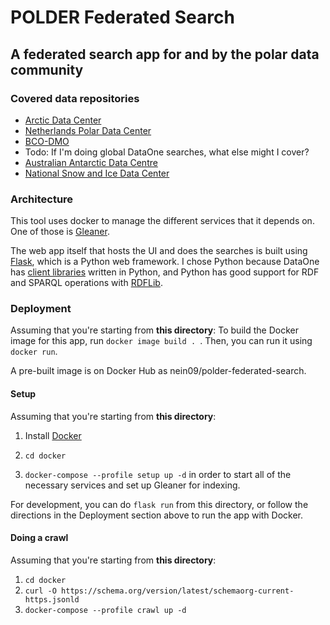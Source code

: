 # POLDER Federated Search

## A federated search app for and by the polar data community

### Covered data repositories
- [Arctic Data Center]( https://arcticdata.io/)
- [Netherlands Polar Data Center](https://npdc.nl)
- [BCO-DMO](https://www.bco-dmo.org/)
- Todo: If I'm doing global DataOne searches, what else might I cover?
- [Australian Antarctic Data Centre](https://data.aad.gov.au/)
- [National Snow and Ice Data Center](https://nsidc.org])

### Architecture
This tool uses docker to manage the different services that it depends on. One of those is [Gleaner](https://gleaner.io).

The web app itself that hosts the UI and does the searches is built using [Flask](https://flask.palletsprojects.com), which is a Python web framework. I chose Python because DataOne has [client libraries](https://dataone-python.readthedocs.io/en/latest/#python-libraries-for-software-developers) written in Python, and Python has good support for RDF and SPARQL operations with [RDFLib](https://rdflib.dev/).

### Deployment
Assuming that you're starting from **this directory**:
To build the Docker image for this app, run `docker image build . `. Then, you can run it using `docker run`.

A pre-built image is on Docker Hub as nein09/polder-federated-search.

#### Setup
Assuming that you're starting from **this directory**:

1. Install [Docker](https://docker.com)

1. `cd docker`
1. `docker-compose --profile setup up -d` in order to start all of the necessary services and set up Gleaner for indexing.

For development, you can do `flask run` from this directory, or follow the directions in the Deployment section above to run the app with Docker.

#### Doing a crawl
Assuming that you're starting from **this directory**:

1. `cd docker`
1. `curl -O https://schema.org/version/latest/schemaorg-current-https.jsonld`
1. `docker-compose --profile crawl up -d`

